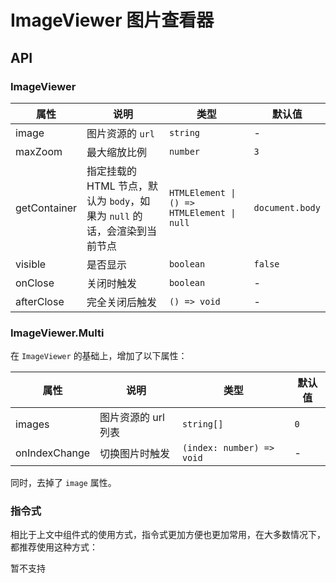 # ImageViewer 图片查看器

<code src="./demos/index.tsx"></code>

## API

### ImageViewer

| 属性         | 说明                                                                      | 类型                                       | 默认值          |
| ------------ | ------------------------------------------------------------------------- | ------------------------------------------ | --------------- |
| image        | 图片资源的 `url`                                                          | `string`                                   | -               |
| maxZoom      | 最大缩放比例                                                              | `number`                                   | `3`             |
| getContainer | 指定挂载的 HTML 节点，默认为 `body`，如果为 `null` 的话，会渲染到当前节点 | `HTMLElement \| () => HTMLElement \| null` | `document.body` |
| visible      | 是否显示                                                                  | `boolean`                                  | `false`         |
| onClose      | 关闭时触发                                                                | `boolean`                                  | -               |
| afterClose   | 完全关闭后触发                                                            | `() => void`                               | -               |

### ImageViewer.Multi

在 `ImageViewer` 的基础上，增加了以下属性：

| 属性          | 说明                | 类型                      | 默认值 |
| ------------- | ------------------- | ------------------------- | ------ |
| images        | 图片资源的 url 列表 | `string[]`             | `0`    |
| onIndexChange | 切换图片时触发      | `(index: number) => void` | -      |

同时，去掉了 `image` 属性。

### 指令式

相比于上文中组件式的使用方式，指令式更加方便也更加常用，在大多数情况下，都推荐使用这种方式：

暂不支持
